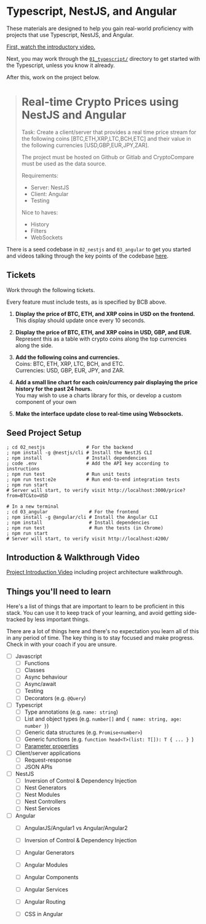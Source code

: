 # Typescript, NestJS, and Angular

These materials are designed to help you gain real-world proficiency with
projects that use Typescript, NestJS, and Angular.

[First, watch the introductory video.](https://youtu.be/JO7JguGd11I)

Next, you may work through the [`01_typescript/`](01_typescript) directory to
get started with the Typescript, unless you know it already.

After this, work on the project below.

> # Real-time Crypto Prices using NestJS and Angular
> 
> Task: Create a client/server that provides a real time price stream for the
> following coins [BTC,ETH,XRP,LTC,BCH,ETC] and their value in the following
> currencies [USD,GBP,EUR,JPY,ZAR].
> 
> The project must be hosted on Github or Gitlab and CryptoCompare must be used
> as the data source.
> 
> Requirements:
> * Server: NestJS
> * Client: Angular
> * Testing
>
> Nice to haves:
> * History
> * Filters
> * WebSockets

There is a seed codebase in `02_nestjs` and `03_angular` to get you started and
videos talking through the key points of the codebase
[here](#introduction--walkthrough-video).

## Tickets

Work through the following tickets.

Every feature must include tests, as is specified by BCB above.

1. **Display the price of BTC, ETH, and XRP coins in USD on the frontend.**  
   This display should update once every 10 seconds.

2. **Display the price of BTC, ETH, and XRP coins in USD, GBP, and EUR.**  
   Represent this as a table with crypto coins along the top currencies along
   the side.

3. **Add the following coins and currencies.**  
   Coins: BTC, ETH, XRP, LTC, BCH, and ETC.  
   Currencies: USD, GBP, EUR, JPY, and ZAR.

4. **Add a small line chart for each coin/currency pair displaying the price
   history for the past 24 hours.**  
   You may wish to use a charts library for this, or develop a custom component
   of your own

5. **Make the interface update close to real-time using Websockets.**

## Seed Project Setup

```shell
; cd 02_nestjs               # For the backend
; npm install -g @nestjs/cli # Install the NestJS CLI
; npm install                # Install dependencies
; code .env                  # Add the API key according to instructions
; npm run test               # Run unit tests
; npm run test:e2e           # Run end-to-end integration tests
; npm run start
# Server will start, to verify visit http://localhost:3000/price?from=BTC&to=USD
```

```shell
# In a new terminal
; cd 03_angular               # For the frontend
; npm install -g @angular/cli # Install the Angular CLI
; npm install                 # Install dependencies
; npm run test                # Run the tests (in Chrome)
; npm run start
# Server will start, to verify visit http://localhost:4200/
```

## Introduction & Walkthrough Video

[Project Introduction Video](https://youtu.be/JO7JguGd11I) including project
architecture walkthrough.

## Things you'll need to learn

Here's a list of things that are important to learn to be proficient in this
stack. You can use it to keep track of your learning, and avoid getting
side-tracked by less important things.

There are a lot of things here and there's no expectation you learn all of this
in any period of time. The key thing is to stay focused and make progress. Check
in with your coach if you are unsure.

- [ ] Javascript
  - [ ] Functions
  - [ ] Classes
  - [ ] Async behaviour
  - [ ] Async/await
  - [ ] Testing
  - [ ] Decorators (e.g. `@Query`)
- [ ] Typescript
  - [ ] Type annotations (e.g. `name: string`)
  - [ ] List and object types (e.g. `number[]` and `{ name: string, age: number }`)
  - [ ] Generic data structures (e.g. `Promise<number>`)
  - [ ] Generic functions (e.g. `function head<T>(list: T[]): T { ... } `)
  - [ ] [Parameter properties](https://www.typescriptlang.org/docs/handbook/2/classes.html#parameter-properties)
- [ ] Client/server applications
  - [ ] Request-response
  - [ ] JSON APIs
- [ ] NestJS
  - [ ] Inversion of Control & Dependency Injection
  - [ ] Nest Generators
  - [ ] Nest Modules
  - [ ] Nest Controllers
  - [ ] Nest Services
- [ ] Angular
  - [ ] AngularJS/Angular1 vs Angular/Angular2
  - [ ] Inversion of Control & Dependency Injection
  - [ ] Angular Generators
  - [ ] Angular Modules
  - [ ] Angular Components
  - [ ] Angular Services
  - [ ] Angular Routing
  - [ ] CSS in Angular

